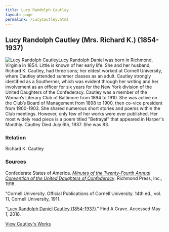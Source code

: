 ```yaml
---
title: Lucy Randolph Cautley
layout: page
permalink: /LucyCautley.html
---
```


## Lucy Randolph Cautley (Mrs. Richard K.) (1854-1937)
<div style="float: left"><img src="https://elizajames.github.io/WLCB_draft/assets/img/LucyCautley.jpg" alt="Lucy Randolph Cautley"></div>

Lucy Randolph Daniel was born in Richmond, Virginia in 1854. Little is known of her early life. She and her husband, Richard K. Cautley, had three sons; her eldest worked at Cornell University, where Cautley attended summer classes as an adult. Cautley strongly identified as a Southerner, which was evident through her writing and her involvement as an officer for six years for the New York division of the United Daughters of the Confederacy. Cautley was a member of the Woman’s Literary Club of Baltimore from 1894 to 1910. She was active on the Club’s Board of Management from 1898 to 1900, then co-vice president from 1900-1903. She shared numerous short stories and poems within the Club meetings. However, only few of her works were ever published. Her most widely read piece is a poem titled "Betrayal" that appeared in Harper's Monthly. Cautley Died July 6th, 1937. She was 83.

### Relation
Richard K. Cautley

### Sources
Confederate States of America. *[Minutes of the Twenty-Fourth Annual Convention of the United Daughters of Confederacy](https://loyolanotredamelib.org/Aperio/WLCB/exhibits/show/club-bios/item/books.google.com/books?id=3zBXAAAAYAAJ&dq=United+Daughters+of+the+Confederacy+Minutes+L.+R.+Cautley&source=gbs_navlinks_s)*. Richmond Press, Inc., 1918.

"Cornell University. Official Publications of Cornell University. 14th ed., vol. 11, Cornell University, 1911.

“[Lucy Randolph Daniel Cautley (1854-1937)](http://www.findagrave.com/memorial/177971815/lucy-randolph-cautley).” Find A Grave. Accessed May 1, 2018.

[View Cautley's Works](https://elizajames.github.io/WLCB_draft/browse.html#cautley)